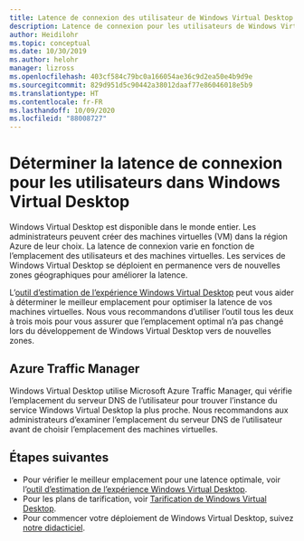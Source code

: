 ```yaml
---
title: Latence de connexion des utilisateur de Windows Virtual Desktop – Azure
description: Latence de connexion pour les utilisateurs de Windows Virtual Desktop.
author: Heidilohr
ms.topic: conceptual
ms.date: 10/30/2019
ms.author: helohr
manager: lizross
ms.openlocfilehash: 403cf584c79bc0a166054ae36c9d2ea50e4b9d9e
ms.sourcegitcommit: 829d951d5c90442a38012daaf77e86046018e5b9
ms.translationtype: HT
ms.contentlocale: fr-FR
ms.lasthandoff: 10/09/2020
ms.locfileid: "88008727"
---
```

# <a name="determine-user-connection-latency-in-windows-virtual-desktop"></a>Déterminer la latence de connexion pour les utilisateurs dans Windows Virtual Desktop

Windows Virtual Desktop est disponible dans le monde entier. Les administrateurs peuvent créer des machines virtuelles (VM) dans la région Azure de leur choix. La latence de connexion varie en fonction de l’emplacement des utilisateurs et des machines virtuelles. Les services de Windows Virtual Desktop se déploient en permanence vers de nouvelles zones géographiques pour améliorer la latence.

L’[outil d’estimation de l’expérience Windows Virtual Desktop](https://azure.microsoft.com/services/virtual-desktop/assessment/) peut vous aider à déterminer le meilleur emplacement pour optimiser la latence de vos machines virtuelles. Nous vous recommandons d’utiliser l’outil tous les deux à trois mois pour vous assurer que l’emplacement optimal n’a pas changé lors du développement de Windows Virtual Desktop vers de nouvelles zones.

## <a name="azure-traffic-manager"></a>Azure Traffic Manager

Windows Virtual Desktop utilise Microsoft Azure Traffic Manager, qui vérifie l’emplacement du serveur DNS de l’utilisateur pour trouver l’instance du service Windows Virtual Desktop la plus proche. Nous recommandons aux administrateurs d’examiner l’emplacement du serveur DNS de l’utilisateur avant de choisir l’emplacement des machines virtuelles.

## <a name="next-steps"></a>Étapes suivantes

- Pour vérifier le meilleur emplacement pour une latence optimale, voir l’[outil d’estimation de l’expérience Windows Virtual Desktop](https://azure.microsoft.com/services/virtual-desktop/assessment/).
- Pour les plans de tarification, voir [Tarification de Windows Virtual Desktop](https://azure.microsoft.com/pricing/details/virtual-desktop/).
- Pour commencer votre déploiement de Windows Virtual Desktop, suivez [notre didacticiel](./virtual-desktop-fall-2019/tenant-setup-azure-active-directory.md).